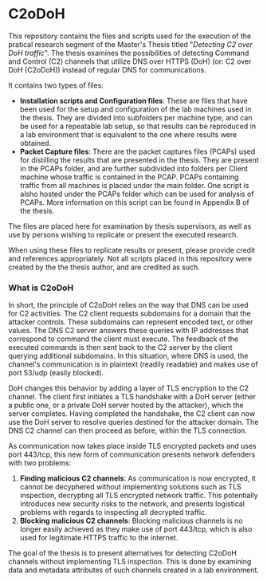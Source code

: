 # C2oDoH

This repository contains the files and scripts used for the execution of the pratical research segment of the Master's Thesis titled "*Detecting C2 over DoH traffic*". The thesis examines the possibilities of detecting Command and Control (C2) channels that utilize DNS over HTTPS (DoH) (or: C2 over DoH (C2oDoH)) instead of regular DNS for communications. 

It contains two types of files:
- **Installation scripts and Configuration files**: These are files that have been used for the setup and configuration of the lab machines used in the thesis. They are divided into subfolders per machine type, and can be used for a repeatable lab setup, so that results can be reproduced in a lab environment that is equivalent to the one where results were obtained.
- **Packet Capture files**: There are the packet captures files (PCAPs) used for distilling the results that are presented in the thesis. They are present in the PCAPs folder, and are further subdivided into folders per Client machine whose traffic is contained in the PCAP. PCAPs containing traffic from all machines is placed under the main folder. One script is alsho hosted under the PCAPs folder which can be used for analysis of PCAPs. More information on this script can be found in Appendix B of the thesis.

The files are placed here for examination by thesis supervisors, as well as use by persons wishing to replicate or present the executed research.

When using these files to replicate results or present, please provide credit and references appropriately. Not all scripts placed in this repository were created by the the thesis author, and are credited as such.


### What is C2oDoH
In short, the principle of C2oDoH relies on the way that DNS can be used for C2 activities. The C2 client requests subdomains for a domain that the attacker controls. These subdomains can represent encoded text, or other values. The DNS C2 server answers these queries with IP addresses that correspond to command the client must execute. The feedback of the executed commands is then sent back to the C2 server by the client querying additional subdomains. In this situation, where DNS is used, the channel's communication is in plaintext (readily readable) and makes use of port 53/udp (easily blocked). 

DoH changes this behavior by adding a layer of TLS encryption to the C2 channel. The client first initiates a TLS handshake with a DoH server (either a public one, or a private DoH server hosted by the attacker), which the server completes. Having completed the handshake, the C2 client can now use the DoH server to resolve queries destined for the attacker domain. The DNS C2 channel can then proceed as before, within the TLS connection.

As communication now takes place inside TLS encrypted packets and uses port 443/tcp, this new form of communication presents network defenders with two problems:
1. **Finding malicious C2 channels**: As communication is now encrypted, it cannot be decyphered without implementing solutions such as TLS inspection, decrypting all TLS encrypted network traffic. This potentially introduces new security risks to the network, and presents logistical problems with regards to inspecting all decrypted traffic.
2. **Blocking malicious C2 channels**: Blocking malicious channels is no longer easily achieved as they make use of port 443/tcp, which is also used for legitimate HTTPS traffic to the internet.

The goal of the thesis is to present alternatives for detecting C2oDoH channels without implementing TLS inspection. This is done by examining data and metadata attributes of such channels created in a lab environment.
